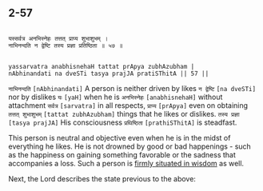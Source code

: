 ## 2-57


```shloka-sa

यस्सर्वत्र अनभिस्नेहः तत्तत् प्राप्य शुभाशुभम् ।
नाभिनन्दति न द्वेष्टि तस्य प्रज्ञा प्रतिष्ठिता ॥ ५७ ॥

```
```shloka-sa-hk

yassarvatra anabhisnehaH tattat prApya zubhAzubham |
nAbhinandati na dveSTi tasya prajJA pratiSThitA || 57 ||

```
`नाभिनन्दति` `[nAbhinandati]` A person is neither driven by likes `न द्वेष्टि` `[na dveSTi]` nor by dislikes `यः` `[yaH]` when he is `अनभिस्नेहः` `[anabhisnehaH]` without attachment `सर्वत्र` `[sarvatra]` in all respects, `प्राप्य` `[prApya]` even on obtaining `तत्तत् शुभाशुभम्` `[tattat zubhAzubham]` things that he likes or dislikes. `तस्य प्रज्ञा` `[tasya prajJA]` His consciousness `प्रथिष्ठिता` `[prathiSThitA]` is steadfast.

This person is neutral and objective even when he is in the midst of everything he likes. He is not drowned by good or bad happenings - such as the happiness on gaining something favorable or the sadness that accompanies a loss. Such a person is 
[firmly situated in wisdom](sthitaprajna_xlat)
 as well.

Next, the Lord describes the state previous to the above:


